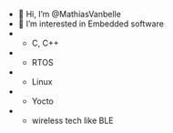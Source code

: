 - 👋 Hi, I’m @MathiasVanbelle
- 👀 I’m interested in Embedded software
-   - C, C++
-   - RTOS
-   - Linux
-   - Yocto
-   - wireless tech like BLE

<!---
MathiasVanbelle/MathiasVanbelle is a ✨ special ✨ repository because its `README.md` (this file) appears on your GitHub profile.
You can click the Preview link to take a look at your changes.
--->
